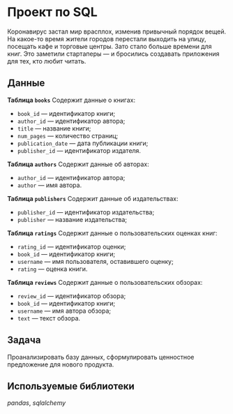 # Проект по SQL
Коронавирус застал мир врасплох, изменив привычный порядок вещей. На какое-то время жители городов перестали выходить на улицу, посещать кафе и торговые центры. Зато стало больше времени для книг. Это заметили стартаперы — и бросились создавать приложения для тех, кто любит читать.

## Данные
**Таблица `books`**
Содержит данные о книгах:
- `book_id` — идентификатор книги;
- `author_id` — идентификатор автора;
- `title` — название книги;
- `num_pages` — количество страниц;
- `publication_date` — дата публикации книги;
- `publisher_id` — идентификатор издателя.

**Таблица `authors`**
Содержит данные об авторах:
- `author_id` — идентификатор автора;
- `author` — имя автора.


**Таблица `publishers`**
Содержит данные об издательствах:
- `publisher_id` — идентификатор издательства;
- `publisher` — название издательства;


**Таблица `ratings`**
Содержит данные о пользовательских оценках книг:
- `rating_id` — идентификатор оценки;
- `book_id` — идентификатор книги;
- `username` — имя пользователя, оставившего оценку;
- `rating` — оценка книги.


**Таблица `reviews`**
Содержит данные о пользовательских обзорах:
- `review_id` — идентификатор обзора;
- `book_id` — идентификатор книги;
- `username` — имя автора обзора;
- `text` — текст обзора.

## Задача
Проанализировать базу данных, сформулировать ценностное предложение для нового продукта.

## Используемые библиотеки
*pandas*, *sqlalchemy*
